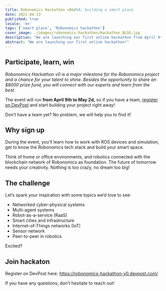 ```yaml
---
title: Robonomics Hackathon v0&#58; building a smart place
date: 2021-04-13
published: true
locale: 'en'
tags: ['smart place', 'Robonomics hackathon']
cover_image: ./images/robonomics-hackathon/Hackathon_BLOG.jpg
description: "We are launching our first online hackathon from April 9th to May 2d, 2021! Check out the details."
abstract: "We are launching our first online hackathon!"
---
```


## Participate, learn, win

_Robonomics Hackathon v0 is a major milestone for the Robonomics project and a chance for your talent to shine. Besides the opportunity to share an $8000 prize fund, you will connect with our experts and learn from the best._

The event will run **from April 9th to May 2d,** so if you have a team, [register on DevPost](https://robonomics-hackathon-v0.devpost.com) and start building your project right away!

Don’t have a team yet? No problem, we will help you to find it! 

## Why sign up

During the event, you’ll learn how to work with ROS devices and simulation, get to know the Robonomics tech stack and build your smart space.

Think of home or office environments, and robotics connected with the blockchain network of Robonomics as foundation. The future of tomorrow needs your creativity. Nothing is too crazy, no dream too big!

## The challenge

Let’s spark your inspiration with some topics we’d love to see:
- Networked cyber-physical systems
- Multi-agent systems
- Robot-as-a-service (RaaS)
- Smart cities and infrastructure
- Internet-of-Things networks (IoT)
- Sensor network
- Peer-to-peer in robotics

Excited?

## Join hackaton

Register on DevPost here: https://robonomics-hackathon-v0.devpost.com/

If you have any questions, don’t hesitate to reach out!
